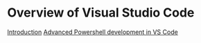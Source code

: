 # Overview of Visual Studio Code

[Introduction](https://www.youtube.com/watch?v=qmO9X96v5kM)
[Advanced Powershell development in VS Code](https://www.youtube.com/watch?v=Y3aALvpNZrk)




